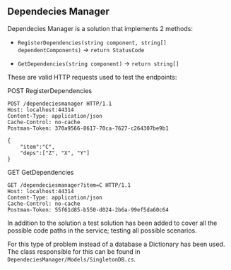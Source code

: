 ## Dependecies Manager

Dependecies Manager is a solution that implements 2 methods:

-  `RegisterDependencies(string component, string[] dependentComponents)` -> `return StatusCode`

-  `GetDependencies(string component)` -> `return string[]`

These are valid HTTP requests used to test the endpoints:

POST RegisterDependencies

```
POST /dependeciesmanager HTTP/1.1
Host: localhost:44314
Content-Type: application/json
Cache-Control: no-cache
Postman-Token: 370a9566-8617-70ca-7627-c264307be9b1

{
	"item":"C",
	"deps":["Z", "X", "Y"]
}
```

GET GetDependencies

```
GET /dependeciesmanager?item=C HTTP/1.1
Host: localhost:44314
Content-Type: application/json
Cache-Control: no-cache
Postman-Token: 55f61d85-b550-d024-2b6a-99ef5da60c64
```

In addition to the solution a test solution has been added to cover all the possible code paths in the service; testing all possible scenarios.

For this type of problem instead of a database a Dictionary has been used. The class responsible for this can be found in `DependeciesManager/Models/SingletonDB.cs`.








